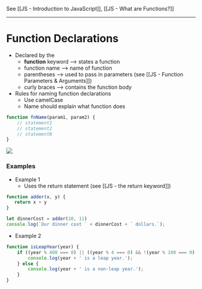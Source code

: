 See [[JS - Introduction to JavaScript]], [[JS - What are Functions?]]

---
# Function Declarations
* Declared by the 
	* **function** keyword --> states a function
	* function name --> name of function
	* parentheses --> used to pass in parameters (see [[JS - Function Parameters & Arguments]])
	* curly braces  --> contains the function body
* Rules for naming function declarations
	* Use camelCase
	* Name should explain what function does
```js
function fnName(param1, param2) {
	// statement1
	// statement2
	// statementN
}
```

**![](https://lh5.googleusercontent.com/Nxx9gfWUVV6UQ8FmV0AQa047ZWZSzbU7GzuBmjrxiPRnQX87cMy1mXSkLTOqA2BMAaYaLzWLX4smmg-7Zp1LYx_Cqh7pqTydIrW7_E3AYo4przwnkERwZGVNy3le0lhDSWGiQcEDgiKKpb5MxExzrjs)**


### Examples
* Example 1
	* Uses the return statement (see [[JS - the return keyword]])
```js
function adder(x, y) {
   return x + y
}

let dinnerCost = adder(10, 11)
console.log(`Our dinner cost ` + dinnerCost + ` dollars.`);
```

* Example 2
```js
function isLeapYear(year) {
	if ((year % 400 === 0) || ((year % 4 === 0) && !(year % 100 === 0))) {
		console.log(year + ' is a leap year.');
	} else {
	    console.log(year + ' is a non-leap year.');
	}
}
```
